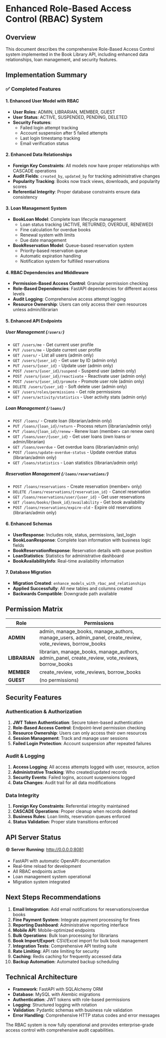 # Enhanced Role-Based Access Control (RBAC) System

## Overview

This document describes the comprehensive Role-Based Access Control system implemented in the Book Library API, including enhanced data relationships, loan management, and security features.

## Implementation Summary

### ✅ Completed Features

#### 1. Enhanced User Model with RBAC
- **User Roles**: ADMIN, LIBRARIAN, MEMBER, GUEST
- **User Status**: ACTIVE, SUSPENDED, PENDING, DELETED
- **Security Features**: 
  - Failed login attempt tracking
  - Account suspension after 5 failed attempts
  - Last login timestamp tracking
  - Email verification status

#### 2. Enhanced Data Relationships
- **Foreign Key Constraints**: All models now have proper relationships with CASCADE operations
- **Audit Fields**: `created_by`, `updated_by` for tracking administrative changes
- **Popularity Tracking**: Books now track views, downloads, and popularity scores
- **Referential Integrity**: Proper database constraints ensure data consistency

#### 3. Loan Management System
- **BookLoan Model**: Complete loan lifecycle management
  - Loan status tracking (ACTIVE, RETURNED, OVERDUE, RENEWED)
  - Fine calculation for overdue books
  - Renewal system with limits
  - Due date management
- **BookReservation Model**: Queue-based reservation system
  - Priority-based reservation queue
  - Automatic expiration handling
  - Notification system for fulfilled reservations

#### 4. RBAC Dependencies and Middleware
- **Permission-Based Access Control**: Granular permission checking
- **Role-Based Dependencies**: FastAPI dependencies for different access levels
- **Audit Logging**: Comprehensive access attempt logging
- **Resource Ownership**: Users can only access their own resources unless admin/librarian

#### 5. Enhanced API Endpoints

##### User Management (`/users/`)
- `GET /users/me` - Get current user profile
- `PUT /users/me` - Update current user profile
- `GET /users/` - List all users (admin only)
- `GET /users/{user_id}` - Get user by ID (admin only)
- `PUT /users/{user_id}` - Update user (admin only)
- `POST /users/{user_id}/suspend` - Suspend user (admin only)
- `POST /users/{user_id}/reactivate` - Reactivate user (admin only)
- `POST /users/{user_id}/promote` - Promote user role (admin only)
- `DELETE /users/{user_id}` - Soft delete user (admin only)
- `GET /users/roles/permissions` - Get role permissions
- `GET /users/activity/statistics` - User activity stats (admin only)

##### Loan Management (`/loans/`)
- `POST /loans/` - Create loan (librarian/admin only)
- `PUT /loans/{loan_id}/return` - Process return (librarian/admin only)
- `PUT /loans/{loan_id}/renew` - Renew loan (member+ can renew own)
- `GET /loans/user/{user_id}` - Get user loans (own loans or admin/librarian)
- `GET /loans/overdue` - Get overdue loans (librarian/admin only)
- `POST /loans/update-overdue-status` - Update overdue status (librarian/admin only)
- `GET /loans/statistics` - Loan statistics (librarian/admin only)

##### Reservation Management (`/loans/reservations/`)
- `POST /loans/reservations` - Create reservation (member+ only)
- `DELETE /loans/reservations/{reservation_id}` - Cancel reservation
- `GET /loans/reservations/user/{user_id}` - Get user reservations
- `GET /loans/books/{book_id}/availability` - Get book availability
- `POST /loans/reservations/expire-old` - Expire old reservations (librarian/admin only)

#### 6. Enhanced Schemas
- **UserResponse**: Includes role, status, permissions, last_login
- **BookLoanResponse**: Complete loan information with business logic fields
- **BookReservationResponse**: Reservation details with queue position
- **LoanStatistics**: Statistics for administrative dashboard
- **BookAvailabilityInfo**: Real-time availability information

#### 7. Database Migration
- **Migration Created**: `enhance_models_with_rbac_and_relationships`
- **Applied Successfully**: All new tables and columns created
- **Backwards Compatible**: Downgrade path available

## Permission Matrix

| Role | Permissions |
|------|-------------|
| **ADMIN** | admin, manage_books, manage_authors, manage_users, admin_panel, create_review, vote_reviews, borrow_books |
| **LIBRARIAN** | librarian, manage_books, manage_authors, admin_panel, create_review, vote_reviews, borrow_books |
| **MEMBER** | create_review, vote_reviews, borrow_books |
| **GUEST** | (no permissions) |

## Security Features

### Authentication & Authorization
1. **JWT Token Authentication**: Secure token-based authentication
2. **Role-Based Access Control**: Endpoint-level permission checking
3. **Resource Ownership**: Users can only access their own resources
4. **Session Management**: Track and manage user sessions
5. **Failed Login Protection**: Account suspension after repeated failures

### Audit & Logging
1. **Access Logging**: All access attempts logged with user, resource, action
2. **Administrative Tracking**: Who created/updated records
3. **Security Events**: Failed logins, account suspensions logged
4. **Data Changes**: Audit trail for all data modifications

### Data Integrity
1. **Foreign Key Constraints**: Referential integrity maintained
2. **CASCADE Operations**: Proper cleanup when records deleted
3. **Business Rules**: Loan limits, reservation queues enforced
4. **Status Validation**: Proper state transitions enforced

## API Server Status

🟢 **Server Running**: http://0.0.0.0:8081
- FastAPI with automatic OpenAPI documentation
- Real-time reload for development
- All RBAC endpoints active
- Loan management system operational
- Migration system integrated

## Next Steps Recommendations

1. **Email Integration**: Add email notifications for reservations/overdue books
2. **Fine Payment System**: Integrate payment processing for fines
3. **Reporting Dashboard**: Administrative reporting interface
4. **Mobile API**: Mobile-optimized endpoints
5. **Bulk Operations**: Bulk loan processing for librarians
6. **Book Import/Export**: CSV/Excel import for bulk book management
7. **Integration Tests**: Comprehensive API testing suite
8. **Rate Limiting**: API rate limiting for security
9. **Caching**: Redis caching for frequently accessed data
10. **Backup Automation**: Automated backup scheduling

## Technical Architecture

- **Framework**: FastAPI with SQLAlchemy ORM
- **Database**: MySQL with Alembic migrations
- **Authentication**: JWT tokens with role-based permissions
- **Logging**: Structured logging with rotation
- **Validation**: Pydantic schemas with business rule validation
- **Error Handling**: Comprehensive HTTP status codes and error messages

The RBAC system is now fully operational and provides enterprise-grade access control with comprehensive audit capabilities.
